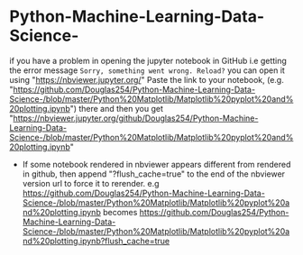 # Python-Machine-Learning-Data-Science-

if you have a problem in opening the jupyter notebook in GitHub i.e getting the error message `Sorry, something went wrong. Reload?`
you can open it using "https://nbviewer.jupyter.org/" 
Paste the link to your notebook, (e.g. "https://github.com/Douglas254/Python-Machine-Learning-Data-Science-/blob/master/Python%20Matplotlib/Matplotlib%20pyplot%20and%20plotting.ipynb")
 there and then you get "https://nbviewer.jupyter.org/github/Douglas254/Python-Machine-Learning-Data-Science-/blob/master/Python%20Matplotlib/Matplotlib%20pyplot%20and%20plotting.ipynb"
 
 * If some notebook rendered in nbviewer appears different from rendered in github, then append "?flush_cache=true" to the end of the nbviewer version url to force it to rerender.
 e.g
 https://github.com/Douglas254/Python-Machine-Learning-Data-Science-/blob/master/Python%20Matplotlib/Matplotlib%20pyplot%20and%20plotting.ipynb
 becomes
 https://github.com/Douglas254/Python-Machine-Learning-Data-Science-/blob/master/Python%20Matplotlib/Matplotlib%20pyplot%20and%20plotting.ipynb?flush_cache=true
